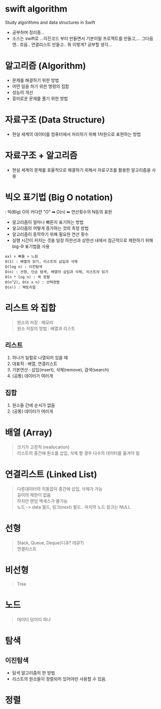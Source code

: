 # swift algorithm
Study algorithms and data structures in Swift
- 공부하며 정리중...
- 소스는 swift로 ...이진코드 부터 만들면서 기본이될 프로젝트를 만들고,... 그다음엔.. 흐음.. 연결리스트 만들고.. 뭐 이렇게? 공부할 생각...

# 알고리즘 (Algorithm)
- 문제를 해결하기 위한 방법
- 어떤 일을 하기 위한 명령의 집합
- 성능의 개선
- 흥미로운 문제를 풀기 위한 방법

# 자료구조 (Data Structure)
- 현실 세계의 데이터를 컴퓨터에서 처리하기 위해 1차원으로 표현하는 방법

# 자료구조 + 알고리즘 
- 현실 세계의 문제를 효율적으로 해결하기 위해서 자료구조를 활용한 알고리즘을 사용

# 빅오 표기법 (Big O notation)
: 빅(Big) O의 커다란 "O" ➡︎ O(n) ⬅︎ 연산횟수의 N등의 표현
- 알고리즘이 얼마나 빠른지 표기하는 방법
- 알고리즘의 어떻게 증가하는 것의 측정 방법
- 알고리즘이 동작하기 위해 필요한 연산 횟수
- 실행 시간이 커지는 것을 일정 하한선과 상한선 내에서 점근적으로 제한하기 위해 big-Θ 표기법을 사용

```
ex) ⬆︎ 빠름 ⬇︎ 느림
O(1) : 배열의 읽기, 리스트의 삽입과 삭제
O(log n) : 이진탐색
O(n) : 선형, 단순 탐색, 배열의 삽입과 삭제, 리스트의 읽기
O(n * log n) : 퀵 정렬
O(n^2), O(n x n) : 선택정렬
O(n!) : 팩토리얼
```

# 리스트 와 집합
> 원소의 저장 : 메모리 <br />
원소 저장의 방법 : 배열과 리스트

## 리스트
1. 하나가 일렬로 나열되어 있을 때 
2. 대표적 : 배열, 연결리스트
3. 기본연산 : 삽입(insert), 삭제(remove), 검색(search)
3. (공통) 데이터가 여러개

## 집합
1. 원소들 간에 순서가 없음
2. (공통) 데이터가 여러개

# 배열 (Array)
> 크기가 고정적 (reallocation) <br />
리스트의 중간에 원소를 삽입, 삭제 할 경우 다수의 데이터를 옮겨야 됨

# 연결리스트 (Linked List)
> 다른데이터의 이동없이 중간에 삽입, 삭제가 가능 <br />
길이의 제한이 없음 <br />
하지만 렌덤 엑세스가 불가능 <br />
노드 -> data 필드, 링크(next) 필드.. 마지막 노드 링크는 NULL

# 선형
> Stack, Queue, Deque(디큐? 데큐?) <br /> 
연결리스트

# 비선형 
> Tree

# 노드
> 데이터 덩어리 하나

# 탐색
## 이진탐색
- 탐색 알고리즘의 한 방법
- 리스트의 원소들이 정렬되어 있어야만 사용할 수 있음.

# 정렬
